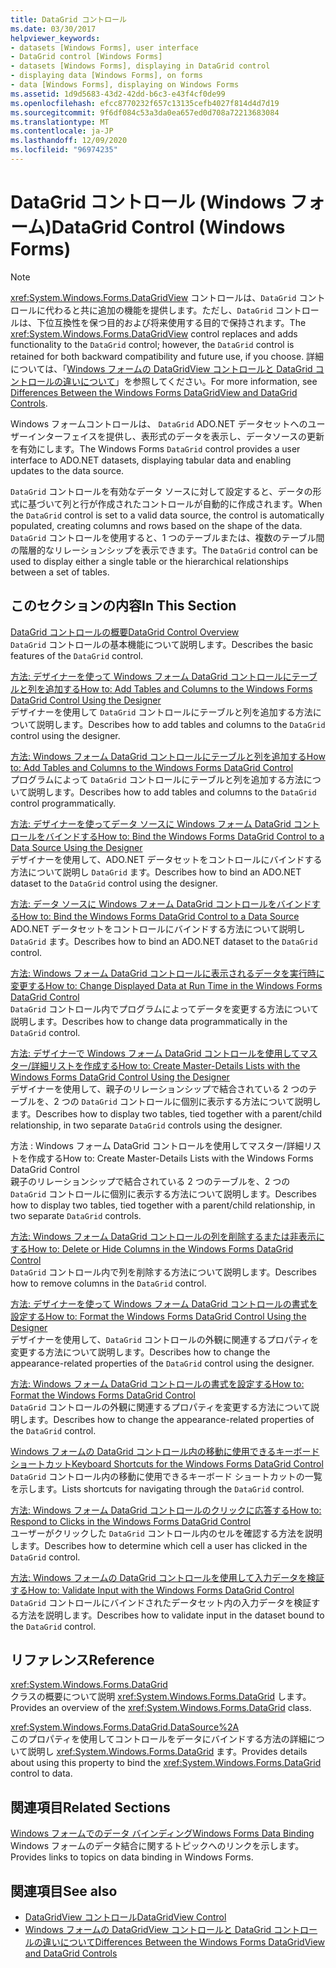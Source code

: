 ```yaml
---
title: DataGrid コントロール
ms.date: 03/30/2017
helpviewer_keywords:
- datasets [Windows Forms], user interface
- DataGrid control [Windows Forms]
- datasets [Windows Forms], displaying in DataGrid control
- displaying data [Windows Forms], on forms
- data [Windows Forms], displaying on Windows Forms
ms.assetid: 1d9d5683-43d2-42dd-b6c3-e43f4cf0de99
ms.openlocfilehash: efcc8770232f657c13135cefb4027f814d4d7d19
ms.sourcegitcommit: 9f6df084c53a3da0ea657ed0d708a72213683084
ms.translationtype: MT
ms.contentlocale: ja-JP
ms.lasthandoff: 12/09/2020
ms.locfileid: "96974235"
---
```

# <a name="datagrid-control-windows-forms"></a><span data-ttu-id="d7a47-102">DataGrid コントロール (Windows フォーム)</span><span class="sxs-lookup"><span data-stu-id="d7a47-102">DataGrid Control (Windows Forms)</span></span>
> [!NOTE]
> <span data-ttu-id="d7a47-103"><xref:System.Windows.Forms.DataGridView> コントロールは、`DataGrid` コントロールに代わると共に追加の機能を提供します。ただし、`DataGrid` コントロールは、下位互換性を保つ目的および将来使用する目的で保持されます。</span><span class="sxs-lookup"><span data-stu-id="d7a47-103">The <xref:System.Windows.Forms.DataGridView> control replaces and adds functionality to the `DataGrid` control; however, the `DataGrid` control is retained for both backward compatibility and future use, if you choose.</span></span> <span data-ttu-id="d7a47-104">詳細については、「[Windows フォームの DataGridView コントロールと DataGrid コントロールの違いについて](differences-between-the-windows-forms-datagridview-and-datagrid-controls.md)」を参照してください。</span><span class="sxs-lookup"><span data-stu-id="d7a47-104">For more information, see [Differences Between the Windows Forms DataGridView and DataGrid Controls](differences-between-the-windows-forms-datagridview-and-datagrid-controls.md).</span></span>  
  
 <span data-ttu-id="d7a47-105">Windows フォームコントロールは、 `DataGrid` ADO.NET データセットへのユーザーインターフェイスを提供し、表形式のデータを表示し、データソースの更新を有効にします。</span><span class="sxs-lookup"><span data-stu-id="d7a47-105">The Windows Forms `DataGrid` control provides a user interface to ADO.NET datasets, displaying tabular data and enabling updates to the data source.</span></span>  
  
 <span data-ttu-id="d7a47-106">`DataGrid` コントロールを有効なデータ ソースに対して設定すると、データの形式に基づいて列と行が作成されたコントロールが自動的に作成されます。</span><span class="sxs-lookup"><span data-stu-id="d7a47-106">When the `DataGrid` control is set to a valid data source, the control is automatically populated, creating columns and rows based on the shape of the data.</span></span> <span data-ttu-id="d7a47-107">`DataGrid` コントロールを使用すると、1 つのテーブルまたは、複数のテーブル間の階層的なリレーションシップを表示できます。</span><span class="sxs-lookup"><span data-stu-id="d7a47-107">The `DataGrid` control can be used to display either a single table or the hierarchical relationships between a set of tables.</span></span>  
  
## <a name="in-this-section"></a><span data-ttu-id="d7a47-108">このセクションの内容</span><span class="sxs-lookup"><span data-stu-id="d7a47-108">In This Section</span></span>  
 [<span data-ttu-id="d7a47-109">DataGrid コントロールの概要</span><span class="sxs-lookup"><span data-stu-id="d7a47-109">DataGrid Control Overview</span></span>](datagrid-control-overview-windows-forms.md)  
 <span data-ttu-id="d7a47-110">`DataGrid` コントロールの基本機能について説明します。</span><span class="sxs-lookup"><span data-stu-id="d7a47-110">Describes the basic features of the `DataGrid` control.</span></span>  
  
 [<span data-ttu-id="d7a47-111">方法: デザイナーを使って Windows フォーム DataGrid コントロールにテーブルと列を追加する</span><span class="sxs-lookup"><span data-stu-id="d7a47-111">How to: Add Tables and Columns to the Windows Forms DataGrid Control Using the Designer</span></span>](add-tables-and-columns-to-wf-datagrid-control-using-the-designer.md)  
 <span data-ttu-id="d7a47-112">デザイナーを使用して `DataGrid` コントロールにテーブルと列を追加する方法について説明します。</span><span class="sxs-lookup"><span data-stu-id="d7a47-112">Describes how to add tables and columns to the `DataGrid` control using the designer.</span></span>  
  
 [<span data-ttu-id="d7a47-113">方法: Windows フォーム DataGrid コントロールにテーブルと列を追加する</span><span class="sxs-lookup"><span data-stu-id="d7a47-113">How to: Add Tables and Columns to the Windows Forms DataGrid Control</span></span>](how-to-add-tables-and-columns-to-the-windows-forms-datagrid-control.md)  
 <span data-ttu-id="d7a47-114">プログラムによって `DataGrid` コントロールにテーブルと列を追加する方法について説明します。</span><span class="sxs-lookup"><span data-stu-id="d7a47-114">Describes how to add tables and columns to the `DataGrid` control programmatically.</span></span>  
  
 [<span data-ttu-id="d7a47-115">方法: デザイナーを使ってデータ ソースに Windows フォーム DataGrid コントロールをバインドする</span><span class="sxs-lookup"><span data-stu-id="d7a47-115">How to: Bind the Windows Forms DataGrid Control to a Data Source Using the Designer</span></span>](bind-wf-datagrid-control-to-a-data-source-using-the-designer.md)  
 <span data-ttu-id="d7a47-116">デザイナーを使用して、ADO.NET データセットをコントロールにバインドする方法について説明し `DataGrid` ます。</span><span class="sxs-lookup"><span data-stu-id="d7a47-116">Describes how to bind an ADO.NET dataset to the `DataGrid` control using the designer.</span></span>  
  
 [<span data-ttu-id="d7a47-117">方法: データ ソースに Windows フォーム DataGrid コントロールをバインドする</span><span class="sxs-lookup"><span data-stu-id="d7a47-117">How to: Bind the Windows Forms DataGrid Control to a Data Source</span></span>](how-to-bind-the-windows-forms-datagrid-control-to-a-data-source.md)  
 <span data-ttu-id="d7a47-118">ADO.NET データセットをコントロールにバインドする方法について説明し `DataGrid` ます。</span><span class="sxs-lookup"><span data-stu-id="d7a47-118">Describes how to bind an ADO.NET dataset to the `DataGrid` control.</span></span>  
  
 [<span data-ttu-id="d7a47-119">方法: Windows フォーム DataGrid コントロールに表示されるデータを実行時に変更する</span><span class="sxs-lookup"><span data-stu-id="d7a47-119">How to: Change Displayed Data at Run Time in the Windows Forms DataGrid Control</span></span>](change-displayed-data-at-run-time-wf-datagrid-control.md)  
 <span data-ttu-id="d7a47-120">`DataGrid` コントロール内でプログラムによってデータを変更する方法について説明します。</span><span class="sxs-lookup"><span data-stu-id="d7a47-120">Describes how to change data programmatically in the `DataGrid` control.</span></span>  
  
 [<span data-ttu-id="d7a47-121">方法: デザイナーで Windows フォーム DataGrid コントロールを使用してマスター/詳細リストを作成する</span><span class="sxs-lookup"><span data-stu-id="d7a47-121">How to: Create Master-Details Lists with the Windows Forms DataGrid Control Using the Designer</span></span>](create-master-details-lists-with-wf-datagrid-control-using-the-designer.md)  
 <span data-ttu-id="d7a47-122">デザイナーを使用して、親子のリレーションシップで結合されている 2 つのテーブルを、2 つの `DataGrid` コントロールに個別に表示する方法について説明します。</span><span class="sxs-lookup"><span data-stu-id="d7a47-122">Describes how to display two tables, tied together with a parent/child relationship, in two separate `DataGrid` controls using the designer.</span></span>  
  
 <span data-ttu-id="d7a47-123">方法 : Windows フォーム DataGrid コントロールを使用してマスター/詳細リストを作成する</span><span class="sxs-lookup"><span data-stu-id="d7a47-123">How to: Create Master-Details Lists with the Windows Forms DataGrid Control</span></span>  
 <span data-ttu-id="d7a47-124">親子のリレーションシップで結合されている 2 つのテーブルを、2 つの `DataGrid` コントロールに個別に表示する方法について説明します。</span><span class="sxs-lookup"><span data-stu-id="d7a47-124">Describes how to display two tables, tied together with a parent/child relationship, in two separate `DataGrid` controls.</span></span>  
  
 [<span data-ttu-id="d7a47-125">方法: Windows フォーム DataGrid コントロールの列を削除するまたは非表示にする</span><span class="sxs-lookup"><span data-stu-id="d7a47-125">How to: Delete or Hide Columns in the Windows Forms DataGrid Control</span></span>](how-to-delete-or-hide-columns-in-the-windows-forms-datagrid-control.md)  
 <span data-ttu-id="d7a47-126">`DataGrid` コントロール内で列を削除する方法について説明します。</span><span class="sxs-lookup"><span data-stu-id="d7a47-126">Describes how to remove columns in the `DataGrid` control.</span></span>  
  
 [<span data-ttu-id="d7a47-127">方法: デザイナーを使って Windows フォーム DataGrid コントロールの書式を設定する</span><span class="sxs-lookup"><span data-stu-id="d7a47-127">How to: Format the Windows Forms DataGrid Control Using the Designer</span></span>](how-to-format-the-windows-forms-datagrid-control-using-the-designer.md)  
 <span data-ttu-id="d7a47-128">デザイナーを使用して、`DataGrid` コントロールの外観に関連するプロパティを変更する方法について説明します。</span><span class="sxs-lookup"><span data-stu-id="d7a47-128">Describes how to change the appearance-related properties of the `DataGrid` control using the designer.</span></span>  
  
 [<span data-ttu-id="d7a47-129">方法: Windows フォーム DataGrid コントロールの書式を設定する</span><span class="sxs-lookup"><span data-stu-id="d7a47-129">How to: Format the Windows Forms DataGrid Control</span></span>](how-to-format-the-windows-forms-datagrid-control.md)  
 <span data-ttu-id="d7a47-130">`DataGrid` コントロールの外観に関連するプロパティを変更する方法について説明します。</span><span class="sxs-lookup"><span data-stu-id="d7a47-130">Describes how to change the appearance-related properties of the `DataGrid` control.</span></span>  
  
 [<span data-ttu-id="d7a47-131">Windows フォームの DataGrid コントロール内の移動に使用できるキーボード ショートカット</span><span class="sxs-lookup"><span data-stu-id="d7a47-131">Keyboard Shortcuts for the Windows Forms DataGrid Control</span></span>](keyboard-shortcuts-for-the-windows-forms-datagrid-control.md)  
 <span data-ttu-id="d7a47-132">`DataGrid` コントロール内の移動に使用できるキーボード ショートカットの一覧を示します。</span><span class="sxs-lookup"><span data-stu-id="d7a47-132">Lists shortcuts for navigating through the `DataGrid` control.</span></span>  
  
 [<span data-ttu-id="d7a47-133">方法: Windows フォーム DataGrid コントロールのクリックに応答する</span><span class="sxs-lookup"><span data-stu-id="d7a47-133">How to: Respond to Clicks in the Windows Forms DataGrid Control</span></span>](how-to-respond-to-clicks-in-the-windows-forms-datagrid-control.md)  
 <span data-ttu-id="d7a47-134">ユーザーがクリックした `DataGrid` コントロール内のセルを確認する方法を説明します。</span><span class="sxs-lookup"><span data-stu-id="d7a47-134">Describes how to determine which cell a user has clicked in the `DataGrid` control.</span></span>  
  
 [<span data-ttu-id="d7a47-135">方法: Windows フォームの DataGrid コントロールを使用して入力データを検証する</span><span class="sxs-lookup"><span data-stu-id="d7a47-135">How to: Validate Input with the Windows Forms DataGrid Control</span></span>](how-to-validate-input-with-the-windows-forms-datagrid-control.md)  
 <span data-ttu-id="d7a47-136">`DataGrid` コントロールにバインドされたデータセット内の入力データを検証する方法を説明します。</span><span class="sxs-lookup"><span data-stu-id="d7a47-136">Describes how to validate input in the dataset bound to the `DataGrid` control.</span></span>  
  
## <a name="reference"></a><span data-ttu-id="d7a47-137">リファレンス</span><span class="sxs-lookup"><span data-stu-id="d7a47-137">Reference</span></span>  
 <xref:System.Windows.Forms.DataGrid>  
 <span data-ttu-id="d7a47-138">クラスの概要について説明 <xref:System.Windows.Forms.DataGrid> します。</span><span class="sxs-lookup"><span data-stu-id="d7a47-138">Provides an overview of the <xref:System.Windows.Forms.DataGrid> class.</span></span>  
  
 <xref:System.Windows.Forms.DataGrid.DataSource%2A>  
 <span data-ttu-id="d7a47-139">このプロパティを使用してコントロールをデータにバインドする方法の詳細について説明し <xref:System.Windows.Forms.DataGrid> ます。</span><span class="sxs-lookup"><span data-stu-id="d7a47-139">Provides details about using this property to bind the <xref:System.Windows.Forms.DataGrid> control to data.</span></span>  
  
## <a name="related-sections"></a><span data-ttu-id="d7a47-140">関連項目</span><span class="sxs-lookup"><span data-stu-id="d7a47-140">Related Sections</span></span>  
 [<span data-ttu-id="d7a47-141">Windows フォームでのデータ バインディング</span><span class="sxs-lookup"><span data-stu-id="d7a47-141">Windows Forms Data Binding</span></span>](../windows-forms-data-binding.md)  
 <span data-ttu-id="d7a47-142">Windows フォームのデータ結合に関するトピックへのリンクを示します。</span><span class="sxs-lookup"><span data-stu-id="d7a47-142">Provides links to topics on data binding in Windows Forms.</span></span>  
  
## <a name="see-also"></a><span data-ttu-id="d7a47-143">関連項目</span><span class="sxs-lookup"><span data-stu-id="d7a47-143">See also</span></span>

- [<span data-ttu-id="d7a47-144">DataGridView コントロール</span><span class="sxs-lookup"><span data-stu-id="d7a47-144">DataGridView Control</span></span>](datagridview-control-windows-forms.md)
- [<span data-ttu-id="d7a47-145">Windows フォームの DataGridView コントロールと DataGrid コントロールの違いについて</span><span class="sxs-lookup"><span data-stu-id="d7a47-145">Differences Between the Windows Forms DataGridView and DataGrid Controls</span></span>](differences-between-the-windows-forms-datagridview-and-datagrid-controls.md)
